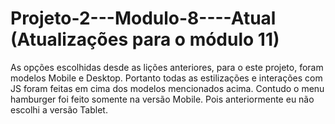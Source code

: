 # Projeto-2---Modulo-8----Atual (Atualizações para o módulo 11)
As opções escolhidas desde as lições anteriores, para o este projeto, foram modelos Mobile e Desktop.
Portanto todas as estilizações e interações com JS foram feitas em cima dos modelos mencionados acima. 
Contudo o menu hamburger foi feito somente na versão Mobile. Pois anteriormente eu não escolhi a versão Tablet.
